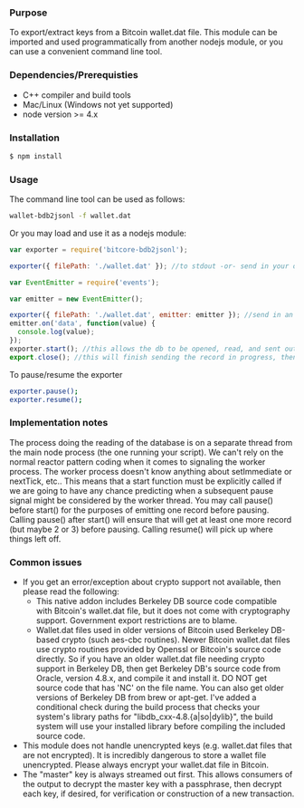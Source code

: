 ### Purpose
To export/extract keys from a Bitcoin wallet.dat file. This module can be imported and used programmatically from another nodejs module, or you can use a convenient command line tool.

### Dependencies/Prerequisties
* C++ compiler and build tools
* Mac/Linux (Windows not yet supported)
* node version >= 4.x

### Installation
```bash
$ npm install
```

### Usage
The command line tool can be used as follows:
```bash
wallet-bdb2jsonl -f wallet.dat
```

Or you may load and use it as a nodejs module:
```javascript
var exporter = require('bitcore-bdb2jsonl');

exporter({ filePath: './wallet.dat' }); //to stdout -or- send in your own emitter, just needs to be able to emit a data, close and error signal

var EventEmitter = require('events');

var emitter = new EventEmitter();

exporter({ filePath: './wallet.dat', emitter: emitter }); //send in an emitter
emitter.on('data', function(value) {
  console.log(value);
});
exporter.start(); //this allows the db to be opened, read, and sent out record by record
export.close(); //this will finish sending the record in progress, then close the stream out for good
```

To pause/resume the exporter
```bash
exporter.pause();
exporter.resume();
```
### Implementation notes
The process doing the reading of the database is on a separate thread from the main node process (the one running your script).
We can't rely on the normal reactor pattern coding when it comes to signaling the worker process. The worker process doesn't know anything about setImmediate or nextTick, etc.. This means that a start function must be explicitly called if we are going to have any chance predicting when a subsequent pause signal might be considered by the worker thread. You may call pause() before start() for the purposes of emitting one record before pausing. Calling pause() after start() will ensure that will get at least one more record (but maybe 2 or 3) before pausing. Calling resume() will pick up where things left off.

### Common issues
* If you get an error/exception about crypto support not available, then please read the following:
  * This native addon includes Berkeley DB source code compatible with Bitcoin's wallet.dat file, but it does not come with cryptography support. Government export restrictions are to blame.
  * Wallet.dat files used in older versions of Bitcoin used Berkeley DB-based crypto (such aes-cbc routines). Newer Bitcoin wallet.dat files use crypto routines provided by Openssl or Bitcoin's source code directly. So if you have an older wallet.dat file needing crypto support in Berkeley DB, then get Berkeley DB's source code from Oracle, version 4.8.x, and compile it and install it. DO NOT get source code that has 'NC' on the file name. You can also get older versions of Berkeley DB from brew or apt-get. I've added a conditional check during the build process that checks your system's library paths for "libdb_cxx-4.8.{a|so|dylib}", the build system will use your installed library before compiling the included source code.
* This module does not handle unencrypted keys (e.g. wallet.dat files that are not encrypted). It is incredibly dangerous to store a wallet file unencrypted. Please always encrypt your wallet.dat file in Bitcoin.
* The "master" key is always streamed out first. This allows consumers of the output to decrypt the master key with a passphrase, then decrypt each key, if desired, for verification or construction of a new transaction.
